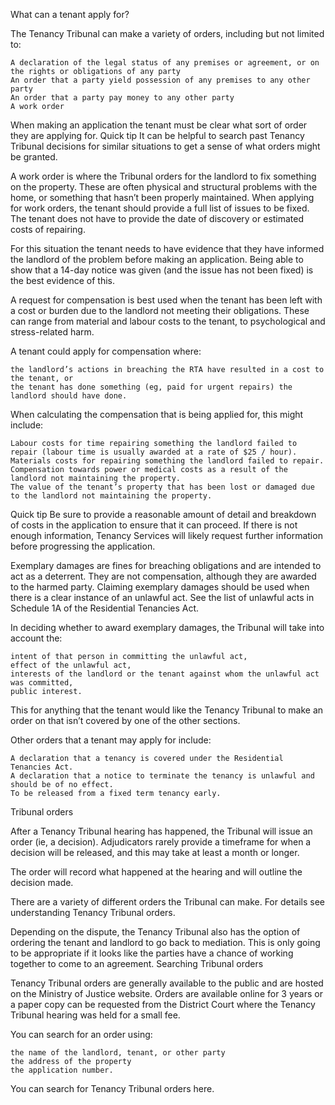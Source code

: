 
What can a tenant apply for?

The Tenancy Tribunal can make a variety of orders, including but not limited to:

    A declaration of the legal status of any premises or agreement, or on the rights or obligations of any party
    An order that a party yield possession of any premises to any other party
    An order that a party pay money to any other party
    A work order

When making an application the tenant must be clear what sort of order they are applying for.
Quick tip
It can be helpful to search past Tenancy Tribunal decisions for similar situations to get a sense of what orders might be granted.

A work order is where the Tribunal orders for the landlord to fix something on the property. These are often physical and structural problems with the home, or something that hasn’t been properly maintained. When applying for work orders, the tenant should provide a full list of issues to be fixed. The tenant does not have to provide the date of discovery or estimated costs of repairing.

For this situation the tenant needs to have evidence that they have informed the landlord of the problem before making an application. Being able to show that a 14-day notice was given (and the issue has not been fixed) is the best evidence of this.

A request for compensation is best used when the tenant has been left with a cost or burden due to the landlord not meeting their obligations. These can range from material and labour costs to the tenant, to psychological and stress-related harm.

A tenant could apply for compensation where:

    the landlord’s actions in breaching the RTA have resulted in a cost to the tenant, or
    the tenant has done something (eg, paid for urgent repairs) the landlord should have done.

When calculating the compensation that is being applied for, this might include:

    Labour costs for time repairing something the landlord failed to repair (labour time is usually awarded at a rate of $25 / hour).
    Materials costs for repairing something the landlord failed to repair.
    Compensation towards power or medical costs as a result of the landlord not maintaining the property.
    The value of the tenant’s property that has been lost or damaged due to the landlord not maintaining the property.

Quick tip
Be sure to provide a reasonable amount of detail and breakdown of costs in the application to ensure that it can proceed. If there is not enough information, Tenancy Services will likely request further information before progressing the application.

Exemplary damages are fines for breaching obligations and are intended to act as a deterrent. They are not compensation, although they are awarded to the harmed party. Claiming exemplary damages should be used when there is a clear instance of an unlawful act. See the list of unlawful acts in Schedule 1A of the Residential Tenancies Act.

In deciding whether to award exemplary damages, the Tribunal will take into account the:

    intent of that person in committing the unlawful act,
    effect of the unlawful act,
    interests of the landlord or the tenant against whom the unlawful act was committed,
    public interest.

This for anything that the tenant would like the Tenancy Tribunal to make an order on that isn’t covered by one of the other sections.

Other orders that a tenant may apply for include:

    A declaration that a tenancy is covered under the Residential Tenancies Act.
    A declaration that a notice to terminate the tenancy is unlawful and should be of no effect.
    To be released from a fixed term tenancy early.


Tribunal orders

After a Tenancy Tribunal hearing has happened, the Tribunal will issue an order (ie, a decision). Adjudicators rarely provide a timeframe for when a decision will be released, and this may take at least a month or longer.

The order will record what happened at the hearing and will outline the decision made.

There are a variety of different orders the Tribunal can make. For details see understanding Tenancy Tribunal orders.

Depending on the dispute, the Tenancy Tribunal also has the option of ordering the tenant and landlord to go back to mediation. This is only going to be appropriate if it looks like the parties have a chance of working together to come to an agreement.
Searching Tribunal orders

Tenancy Tribunal orders are generally available to the public and are hosted on the Ministry of Justice website. Orders are available online for 3 years or a paper copy can be requested from the District Court where the Tenancy Tribunal hearing was held for a small fee.

You can search for an order using:

    the name of the landlord, tenant, or other party
    the address of the property
    the application number.

You can search for Tenancy Tribunal orders here.
